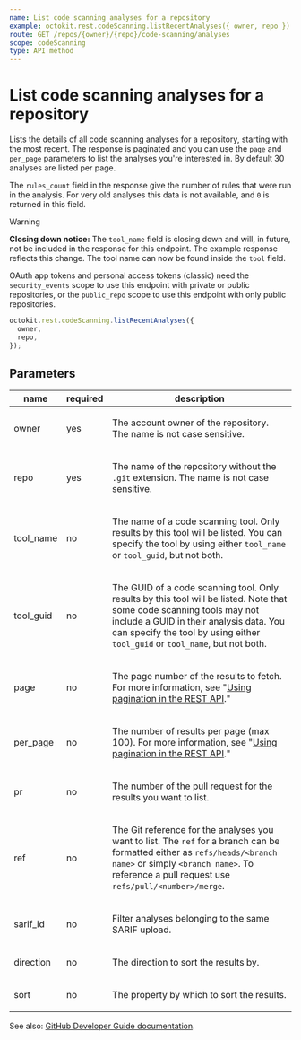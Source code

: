 ```yaml
---
name: List code scanning analyses for a repository
example: octokit.rest.codeScanning.listRecentAnalyses({ owner, repo })
route: GET /repos/{owner}/{repo}/code-scanning/analyses
scope: codeScanning
type: API method
---
```


# List code scanning analyses for a repository

Lists the details of all code scanning analyses for a repository,
starting with the most recent.
The response is paginated and you can use the `page` and `per_page` parameters
to list the analyses you're interested in.
By default 30 analyses are listed per page.

The `rules_count` field in the response give the number of rules
that were run in the analysis.
For very old analyses this data is not available,
and `0` is returned in this field.

> [!WARNING]
> **Closing down notice:** The `tool_name` field is closing down and will, in future, not be included in the response for this endpoint. The example response reflects this change. The tool name can now be found inside the `tool` field.

OAuth app tokens and personal access tokens (classic) need the `security_events` scope to use this endpoint with private or public repositories, or the `public_repo` scope to use this endpoint with only public repositories.

```js
octokit.rest.codeScanning.listRecentAnalyses({
  owner,
  repo,
});
```

## Parameters

<table>
  <thead>
    <tr>
      <th>name</th>
      <th>required</th>
      <th>description</th>
    </tr>
  </thead>
  <tbody>
    <tr><td>owner</td><td>yes</td><td>

The account owner of the repository. The name is not case sensitive.

</td></tr>
<tr><td>repo</td><td>yes</td><td>

The name of the repository without the `.git` extension. The name is not case sensitive.

</td></tr>
<tr><td>tool_name</td><td>no</td><td>

The name of a code scanning tool. Only results by this tool will be listed. You can specify the tool by using either `tool_name` or `tool_guid`, but not both.

</td></tr>
<tr><td>tool_guid</td><td>no</td><td>

The GUID of a code scanning tool. Only results by this tool will be listed. Note that some code scanning tools may not include a GUID in their analysis data. You can specify the tool by using either `tool_guid` or `tool_name`, but not both.

</td></tr>
<tr><td>page</td><td>no</td><td>

The page number of the results to fetch. For more information, see "[Using pagination in the REST API](https://docs.github.com/rest/using-the-rest-api/using-pagination-in-the-rest-api)."

</td></tr>
<tr><td>per_page</td><td>no</td><td>

The number of results per page (max 100). For more information, see "[Using pagination in the REST API](https://docs.github.com/rest/using-the-rest-api/using-pagination-in-the-rest-api)."

</td></tr>
<tr><td>pr</td><td>no</td><td>

The number of the pull request for the results you want to list.

</td></tr>
<tr><td>ref</td><td>no</td><td>

The Git reference for the analyses you want to list. The `ref` for a branch can be formatted either as `refs/heads/<branch name>` or simply `<branch name>`. To reference a pull request use `refs/pull/<number>/merge`.

</td></tr>
<tr><td>sarif_id</td><td>no</td><td>

Filter analyses belonging to the same SARIF upload.

</td></tr>
<tr><td>direction</td><td>no</td><td>

The direction to sort the results by.

</td></tr>
<tr><td>sort</td><td>no</td><td>

The property by which to sort the results.

</td></tr>
  </tbody>
</table>

See also: [GitHub Developer Guide documentation](https://docs.github.com/rest/code-scanning/code-scanning#list-code-scanning-analyses-for-a-repository).
